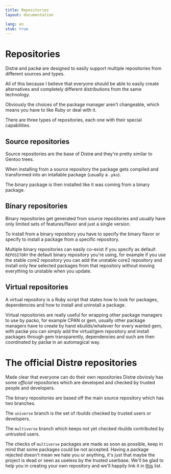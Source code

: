 ```yaml
---
title: Repositories
layout: documentation

lang: en
stub: true
---
```


Repositories
============
Distrø and packø are designed to easily support multiple repositories from different sources
and types.

All of this because I believe that everyone should be able to easily create alternatives and
completely different distributions from the same technology.

Obviously the choices of the package manager aren't changeable, which means you have to like Ruby
or deal with it.

There are three types of repositories, each one with their special capabilities.

Source repositories
-------------------
Source repositories are the base of Distrø and they're pretty similar to Gentoo trees.

When installing from a source repository the package gets compiled and transformed into an
intallable package (usually a `.pko`).

The binary package is then installed like it was coming from a binary package.

Binary repositories
-------------------
Binary repositories get generated from source repositories and usually have only limited sets
of features/flavor and just a single version.

To install from a binary repository you have to specify the binary flavor or specify to install
a package from a specific repository.

Multiple binary repositories can easily co-exist if you specify as default `REPOSITORY` the
default binary repository you're using, for example if you use the stable core2 repository
you can add the unstable core2 repository and install only few selected packages from that
repository without moving everything to unstable when you update.

Virtual repositories
--------------------
A virtual repository is a Ruby script that states how to look for packages, dependencies and how to
install and uninstall a package.

Virtual repositories are really useful for wrapping other package managers to use by packo, for example
CPAN or gem, usually other package managers have to create by hand ebuilds/whatever for every wanted
gem, with packø you can simply add the virtual/gem repository and install packages through gem
transparently, dependencies and such are then coordinated by packø in an automagical way.

The official Distrø repositories
================================
Made clear that everyone can do their own repositories Distrø obviosly has some *official* repositories
which are developed and checked by trusted people and developers.

The binary repositories are based off the main source repository which has two branches.

The `universe` branch is the set of rbuilds checked by trusted users or developers.

The `multiverse` branch which keeps not yet checked rbuilds contributed by untrusted users.

The checks of `multiverse` packages are made as soon as possible, keep in mind that some packages
could be not accepted. Having a package rejected doesn't mean we hate you or anything, it's just
that maybe the project is dead or seen as useless by the trusted userbase. We'll be glad to help
you in creating your own repository and we'll happily link it in [this](/repositories.html) list.
